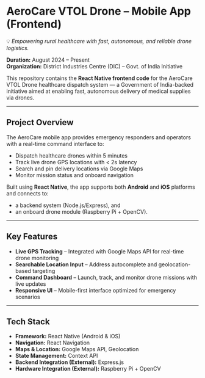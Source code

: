 # AeroCare VTOL Drone – Mobile App (Frontend)
💡 *Empowering rural healthcare with fast, autonomous, and reliable drone logistics.*

**Duration:** August 2024 – Present  
**Organization:** District Industries Centre (DIC) – Govt. of India Initiative  

This repository contains the **React Native frontend code** for the AeroCare VTOL Drone healthcare dispatch system — a Government of India-backed initiative aimed at enabling fast, autonomous delivery of medical supplies via drones.

---

## Project Overview

The AeroCare mobile app provides emergency responders and operators with a real-time command interface to:

- Dispatch healthcare drones within 5 minutes  
- Track live drone GPS locations with < 2s latency  
- Search and pin delivery locations via Google Maps  
- Monitor mission status and onboard navigation  

Built using **React Native**, the app supports both **Android** and **iOS** platforms and connects to:

- a backend system (Node.js/Express), and  
- an onboard drone module (Raspberry Pi + OpenCV).

---

## Key Features

- **Live GPS Tracking** – Integrated with Google Maps API for real-time drone monitoring  
- **Searchable Location Input** – Address autocomplete and geolocation-based targeting  
- **Command Dashboard** – Launch, track, and monitor drone missions with live updates  
- **Responsive UI** – Mobile-first interface optimized for emergency scenarios  

---

## Tech Stack

- **Framework:** React Native (Android & iOS)  
- **Navigation:** React Navigation  
- **Maps & Location:** Google Maps API, Geolocation  
- **State Management:** Context API  
- **Backend Integration (External):** Express.js  
- **Hardware Integration (External):** Raspberry Pi + OpenCV  

